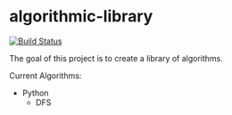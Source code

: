 algorithmic-library
===================

[![Build Status](https://travis-ci.org/aggelgian/algorithmic-library.svg?branch=master)](https://travis-ci.org/aggelgian/algorithmic-library)

The goal of this project is to create a library of algorithms.

Current Algorithms:

* Python
  * DFS
